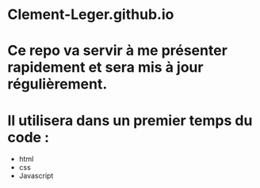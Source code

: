 # Clement-Leger.github.io
# Ce repo va servir à me présenter rapidement et sera mis à jour régulièrement.
# Il utilisera dans un premier temps du code :
- html
- css
- Javascript